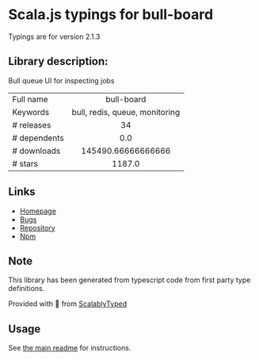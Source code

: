 
# Scala.js typings for bull-board

Typings are for version 2.1.3

## Library description:
Bull queue UI for inspecting jobs

|                    |                 |
| ------------------ | :-------------: |
| Full name          | bull-board |
| Keywords           | bull, redis, queue, monitoring |
| # releases         | 34 |
| # dependents       | 0.0 |
| # downloads        | 145490.66666666666 |
| # stars            | 1187.0 |

## Links
- [Homepage](https://github.com/felixmosh/bull-board#readme)
- [Bugs](https://github.com/felixmosh/bull-board/issues)
- [Repository](https://github.com/felixmosh/bull-board)
- [Npm](https://www.npmjs.com/package/bull-board)
    


## Note
This library has been generated from typescript code from first party type definitions.

Provided with :purple_heart: from [ScalablyTyped](https://github.com/oyvindberg/ScalablyTyped)

## Usage
See [the main readme](../../readme.md) for instructions.


